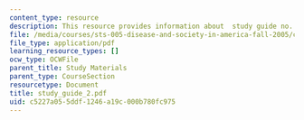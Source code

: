 ```yaml
---
content_type: resource
description: This resource provides information about  study guide no. 2.
file: /media/courses/sts-005-disease-and-society-in-america-fall-2005/c5227a055ddf1246a19c000b780fc975_study_guide_2.pdf
file_type: application/pdf
learning_resource_types: []
ocw_type: OCWFile
parent_title: Study Materials
parent_type: CourseSection
resourcetype: Document
title: study_guide_2.pdf
uid: c5227a05-5ddf-1246-a19c-000b780fc975
---
```

